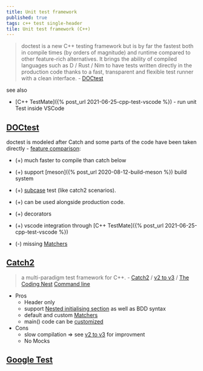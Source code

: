 ```yaml
---
title: Unit test framework
published: true
tags: c++ test single-header
tile: Unit test framework (C++)
---
```

> doctest is a new C++ testing framework but is by far the fastest both in compile times (by orders of magnitude) and runtime compared to other feature-rich alternatives. It brings the ability of compiled languages such as D / Rust / Nim to have tests written directly in the production code thanks to a fast, transparent and flexible test runner with a clean interface. - [DOCtest](https://github.com/onqtam/doctest)

see also
- [C++ TestMate]({% post_url 2021-06-25-cpp-test-vscode %}) - run unit Test inside VSCode


## [DOCtest](https://github.com/onqtam/doctest)

doctest is modeled after Catch and some parts of the code have been taken directly - [feature comparison](https://github.com/martinmoene/catch-lest-other-comparison):
- (+) much faster to compile than catch below
- (+) support [meson]({% post_url 2020-08-12-build-meson %}) build system
- (+) [subcase](https://github.com/onqtam/doctest/blob/master/doc/markdown/tutorial.md#test-cases-and-subcases) test (like catch2 scenarios).
- (+) can be used alongside production code.
- (+) decorators
- (+) vscode integration through [C++ TestMate]({% post_url 2021-06-25-cpp-test-vscode %})

- (-) missing [Matchers](https://github.com/catchorg/Catch2/blob/devel/docs/matchers.md#using-matchers)

## [Catch2](https://github.com/catchorg/Catch2)
> a multi-paradigm test framework for C++. - [Catch2](https://github.com/catchorg/Catch2) / [v2 to v3](https://github.com/catchorg/Catch2/blob/devel/docs/migrate-v2-to-v3.md#top) / [The Coding Nest](https://codingnest.com/)
[Command line](https://github.com/catchorg/Catch2/blob/master/docs/command-line.md#command-line)

- Pros
	- Header only
	- support [Nested initialising section](https://github.com/catchorg/Catch2/blob/master/docs/tutorial.md#test-cases-and-sections) as well as BDD syntax
    - default and custom [Matchers](https://github.com/catchorg/Catch2/blob/devel/docs/matchers.md#using-matchers)
	- main() code can be [customized](https://github.com/catchorg/Catch2/blob/master/docs/own-main.md#top)
- Cons
	- slow compilation => see [v2 to v3](https://github.com/catchorg/Catch2/blob/devel/docs/migrate-v2-to-v3.md#top) for improvment
	- No Mocks 

## [Google Test](https://github.com/google/googletest)
